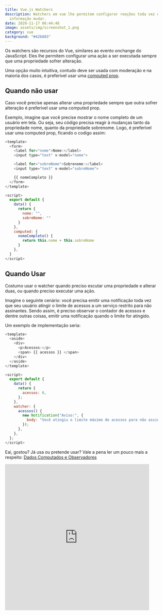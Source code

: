 ```yaml
---
title: Vue.js Watchers
description: Watchers em vue lhe permitem configurar reações toda vez que uma
  informação mudar.
date: 2020-11-17 06:44:48
image: assets/img/screenshot_1.png
category: vue
background: "#42b883"
---
```

Os watchers são recursos do Vue, similares ao evento onchange do JavaScript. Eles lhe permitem configurar uma ação a ser executada sempre que uma propriedade sofrer alteração.

Uma opção muito intuitiva, contudo deve ser usada com moderação e na maioria dos casos, é preferível usar uma [computed prop](https://br.vuejs.org/v2/guide/computed.html).

## Quando não usar

Caso você precise apenas alterar uma propriedade sempre que outra sofrer alteração é preferível usar uma computed prop.

Exemplo, imagine que você precise mostrar o nome completo de um usuário em tela. Ou seja, seu código precisa reagir à mudanças tanto da propriedade nome, quanto da propriedade sobrenome. Logo, é preferível usar uma computed prop, ficando o codigo assim:

```javascript
<template>
  <form>
    <label for="nome">Nome:</label>
    <input type="text" v-model="nome">

    <label for="sobreNome">Sobrenome:</label>
    <input type="text" v-model="sobreNome">

    {{ nomeCompleto }}
  </form>
</template>

<script>
  export default {
    data() {
      return {
        nome: "",
        sobreNome: ""
      }
    },
    computed: {
      nomeCompleto() {
        return this.nome + this.sobreNome
      }
    },
  }
</script>
```

## Quando Usar

Costumo usar o watcher quando preciso escutar uma propriedade e alterar duas, ou quando preciso executar uma ação.

Imagine o seguinte cenário: você precisa emitir uma notificação toda vez que seu usuário atingir o limite de acessos a um serviço restrito para não assinantes. Sendo assim, é preciso observar o contador de acessos e dentre outras coisas, emitir uma notificação quando o limite for atingido.

Um exemplo de implementação seria:

```javascript
<template>
  <aside>
    <div>
      <p>Acessos:</p>
      <span> {{ acessos }} </span>
    </div>
  </aside>
</template>

<script>
  export default {
    data() {
      return {
        acessos: 0,
      };
    },
    watcher: {
      acessos() {
        new Notification("Aviso:", {
          body: "Você atingiu o limite máximo de acessos para não assinantes!",
        });
      },
    },
  };
</script>
```

Eai, gostou? Já usa ou pretende usar? Vale a pena ler um pouco mais a respeito: [Dados Computados e Observadores ](https://br.vuejs.org/v2/guide/computed.html)

<iframe src="https://giphy.com/embed/1kkxWqT5nvLXupUTwK" width="475" height="480" frameBorder="0" class="giphy-embed" allowFullScreen></iframe>